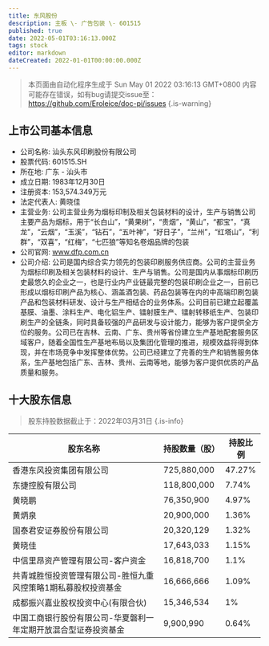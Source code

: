 ```yaml
---
title: 东风股份
description: 主板 \- 广告包装 \- 601515
published: true
date: 2022-05-01T03:16:13.000Z
tags: stock
editor: markdown
dateCreated: 2022-01-01T00:00:00.000Z
---
```


> 本页面由自动化程序生成于 Sun May 01 2022 03:16:13 GMT+0800
> 内容可能存在错误，如有bug请提交issue至：https://github.com/Eroleice/doc-pi/issues
{.is-warning}

## 上市公司基本信息
- 公司名称: 汕头东风印刷股份有限公司
- 股票代码: 601515.SH
- 所在地: 广东 - 汕头市
- 成立日期: 1983年12月30日
- 注册资本: 153,574.349万元
- 法定代表人: 黄晓佳
- 主营业务: 公司主营业务为烟标印制及相关包装材料的设计，生产与销售公司主要产品为烟标，用于“长白山”，“黄果树”，“贵烟”，“黄山”，“都宝”，“真龙”，“云烟”，“玉溪”，“钻石”，“五叶神”，“好日子”，“兰州”，“红塔山”，“利群”，“双喜”，“红梅”，“七匹狼”等知名卷烟品牌的包装
- 公司官网: www.dfp.com.cn
- 公司介绍: 公司是国内综合实力领先的包装印刷服务供应商。公司的主营业务为烟标印刷及相关包装材料的设计、生产与销售。公司是国内从事烟标印刷历史最悠久的企业之一，也是行业内产业链最完整的包装印刷企业之一，目前已形成以烟标印刷产品为核心、涵盖酒包装、药品包装等在内的中高端印刷包装产品和包装材料研发、设计与生产相结合的业务体系。公司目前已建立起覆盖基膜、油墨、涂料生产、电化铝生产、镭射膜生产、镭射转移纸生产、包装印刷生产的全链条，同时具备较强的产品研发与设计能力，能够为客户提供全方位的服务。公司已在吉林、云南、广东、贵州等省份建立生产基地配套服务区域客户，随着全国性生产基地布局以及集团化管理的推进，规模效益将得到体现，并在市场竞争中发挥整体优势。公司已经建立了完善的生产和销售服务体系，生产基地包括广东、吉林、贵州、云南等地，能够为客户提供优质的产品质量和服务。


## 十大股东信息
> 股东持股数据截止于：2022年03月31日
{.is-info}

| 股东名称 | 持股数量（股） | 持股比例 |
| --- | --- | --- |
| 香港东风投资集团有限公司 | 725,880,000 | 47.27% |
| 东捷控股有限公司 | 118,800,000 | 7.74% |
| 黄晓鹏 | 76,350,900 | 4.97% |
| 黄炳泉 | 20,900,000 | 1.36% |
| 国泰君安证券股份有限公司 | 20,320,129 | 1.32% |
| 黄晓佳 | 17,643,033 | 1.15% |
| 中信里昂资产管理有限公司-客户资金 | 16,818,700 | 1.1% |
| 共青城胜恒投资管理有限公司-胜恒九重风控策略1期私募股权投资基金 | 16,666,666 | 1.09% |
| 成都振兴嘉业股权投资中心(有限合伙) | 15,346,534 | 1% |
| 中国工商银行股份有限公司-华夏磐利一年定期开放混合型证券投资基金 | 9,900,990 | 0.64% |




